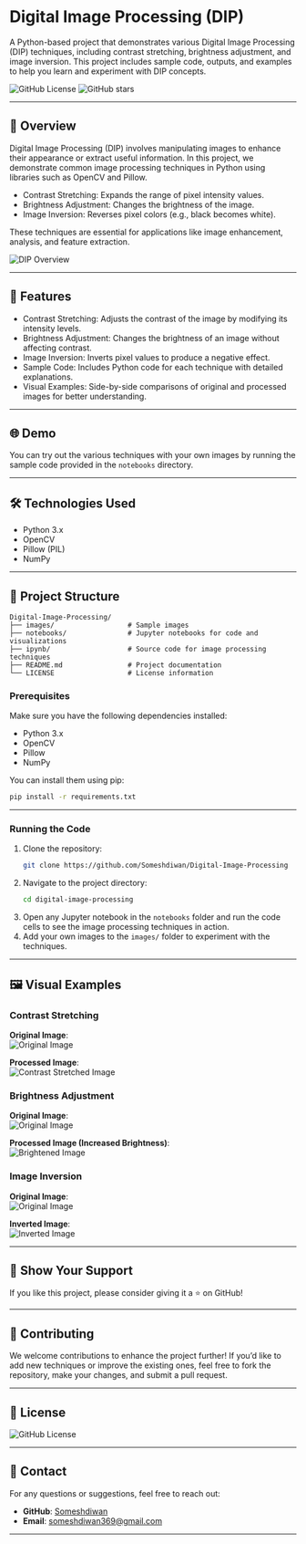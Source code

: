 # Digital Image Processing (DIP)

A Python-based project that demonstrates various Digital Image Processing (DIP) techniques, including contrast stretching, brightness adjustment, and image inversion. This project includes sample code, outputs, and examples to help you learn and experiment with DIP concepts.

![GitHub License](https://img.shields.io/github/license/Someshdiwan/https://github.com/Someshdiwan/Digital-Image-Processing)
![GitHub stars](https://img.shields.io/github/stars/Someshdiwan/Digital-Image-Processing)  

---

## 🚀 Overview  

Digital Image Processing (DIP) involves manipulating images to enhance their appearance or extract useful information. In this project, we demonstrate common image processing techniques in Python using libraries such as OpenCV and Pillow.  

- Contrast Stretching: Expands the range of pixel intensity values.
- Brightness Adjustment: Changes the brightness of the image.
- Image Inversion: Reverses pixel colors (e.g., black becomes white).

These techniques are essential for applications like image enhancement, analysis, and feature extraction.

![DIP Overview](https://giphy.com/gifs/art-code-python-2dc38ZjQIpGEI1nG4A)  

---

## 🔧 Features  

- Contrast Stretching: Adjusts the contrast of the image by modifying its intensity levels.
- Brightness Adjustment: Changes the brightness of an image without affecting contrast.
- Image Inversion: Inverts pixel values to produce a negative effect.
- Sample Code: Includes Python code for each technique with detailed explanations.
- Visual Examples: Side-by-side comparisons of original and processed images for better understanding.

---

## 🌐 Demo  

You can try out the various techniques with your own images by running the sample code provided in the `notebooks` directory.

---

## 🛠️ Technologies Used  

- Python 3.x  
- OpenCV  
- Pillow (PIL)  
- NumPy  

---

## 📂 Project Structure  

```plaintext
Digital-Image-Processing/
├── images/                  # Sample images
├── notebooks/               # Jupyter notebooks for code and visualizations
├── ipynb/                   # Source code for image processing techniques
├── README.md                # Project documentation
└── LICENSE                  # License information
```

### Prerequisites  

Make sure you have the following dependencies installed:  
- Python 3.x  
- OpenCV  
- Pillow  
- NumPy  

You can install them using pip:  
```bash
pip install -r requirements.txt
```

---

### Running the Code  

1. Clone the repository:
   ```bash
   git clone https://github.com/Someshdiwan/Digital-Image-Processing
   ```
2. Navigate to the project directory:
   ```bash
   cd digital-image-processing
   ```
3. Open any Jupyter notebook in the `notebooks` folder and run the code cells to see the image processing techniques in action.
4. Add your own images to the `images/` folder to experiment with the techniques.

---

## 🖼️ Visual Examples  

### Contrast Stretching  
**Original Image**:  
![Original Image](https://github.com/Someshdiwan/Digital-Image-Processing/blob/master/ImageProcessingInput.jpg)  

**Processed Image**:  
![Contrast Stretched Image](https://github.com/Someshdiwan/Digital-Image-Processing/blob/master/ImageProcessingOutput.png)  

### Brightness Adjustment  
**Original Image**:  
![Original Image](https://github.com/Someshdiwan/Digital-Image-Processing/blob/master/MorphologicalOutput.png)  

**Processed Image (Increased Brightness)**:  
![Brightened Image](https://github.com/Someshdiwan/Digital-Image-Processing/blob/master/MorphologicalInput.jpeg)  

### Image Inversion  
**Original Image**:  
![Original Image](https://github.com/Someshdiwan/Digital-Image-Processing/blob/master/Smoothing%26SharpeningImageOutput.png)  

**Inverted Image**:  
![Inverted Image](https://github.com/Someshdiwan/Digital-Image-Processing/blob/master/Smoothing%26SharpeningImageOutput.png)  

---

## 🌟 Show Your Support  

If you like this project, please consider giving it a ⭐ on GitHub!

---

## 🤝 Contributing  

We welcome contributions to enhance the project further! If you’d like to add new techniques or improve the existing ones, feel free to fork the repository, make your changes, and submit a pull request.

---

## 📃 License  

![GitHub License](https://img.shields.io/github/license/Someshdiwan/https://github.com/Someshdiwan/Digital-Image-Processing) 

---

## 📧 Contact  

For any questions or suggestions, feel free to reach out:  
- **GitHub**: [Someshdiwan](https://github.com/Someshdiwan)  
- **Email**: someshdiwan369@gmail.com

---

